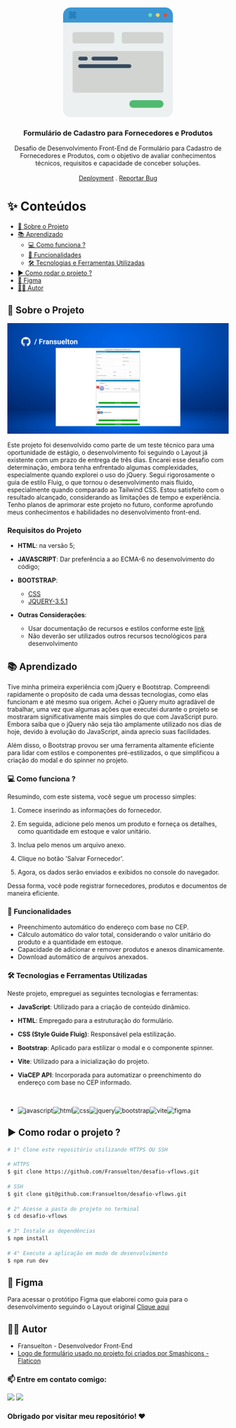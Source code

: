 <br/>
<p align="center">
  <a href="https://github.com/Fransuelton/desafio-vflows">
    <img src="./public/readme/logo.png" alt="Logo" width="250px" height="250px">
  </a>

  <h3 align="center">Formulário de Cadastro para Fornecedores e Produtos</h3>

  <p align="center">
    Desafio de Desenvolvimento Front-End de Formulário para Cadastro de Fornecedores e Produtos, com o objetivo de avaliar conhecimentos técnicos, requisitos e capacidade de conceber soluções.
    <br/>
    <br/>
    <a href="https://desafio-vflows-sigma.vercel.app/">Deployment</a>
    .
    <a href="https://github.com/Fransuelton/desafio-vflows/issues">Reportar Bug</a>
  </p>
</p>

<h1>✨ Conteúdos</h1>

- [🚀 Sobre o Projeto](#-sobre-o-projeto)
- [📚 Aprendizado](#-aprendizado)
  - [💻 Como funciona ?](#-como-funciona-)
  - [🎲 Funcionalidades](#-funcionalidades)
  - [🛠️ Tecnologias e Ferramentas Utilizadas](#️-tecnologias-e-ferramentas-utilizadas)
- [▶️ Como rodar o projeto ?](#️-como-rodar-o-projeto-)
- [🎨 Figma](#-figma)
- [🧑‍💻 Autor](#-autor)

## 🚀 Sobre o Projeto

![Screen Shot](/public/readme/thumbnail.png)

Este projeto foi desenvolvido como parte de um teste técnico para uma oportunidade de estágio, o desenvolvimento foi seguindo o Layout já existente com um prazo de entrega de três dias. Encarei esse desafio com determinação, embora tenha enfrentado algumas complexidades, especialmente quando explorei o uso do jQuery. Segui rigorosamente o guia de estilo Fluig, o que tornou o desenvolvimento mais fluido, especialmente quando comparado ao Tailwind CSS. Estou satisfeito com o resultado alcançado, considerando as limitações de tempo e experiência. Tenho planos de aprimorar este projeto no futuro, conforme aprofundo meus conhecimentos e habilidades no desenvolvimento front-end.

<h3> Requisitos do Projeto </h3>

- **HTML**: na versão 5;
- **JAVASCRIPT**: Dar preferência a ao ECMA-6 no desenvolvimento do código; 
- **BOOTSTRAP**:  
  - [CSS](https://fluig.totvs.com/style-guide/css/fluig-style-guide.min.css)
  - [JQUERY-3.5.1 ](https://jquery.com/download/)

- **Outras Considerações**:
  - Usar documentação de recursos e estilos conforme este [link](https://style.fluig.com/)
  - Não deverão ser utilizados outros recursos tecnológicos para desenvolvimento


## 📚 Aprendizado

Tive minha primeira experiência com jQuery e Bootstrap. Compreendi rapidamente o propósito de cada uma dessas tecnologias, como elas funcionam e até mesmo sua origem. Achei o jQuery muito agradável de trabalhar, uma vez que algumas ações que executei durante o projeto se mostraram significativamente mais simples do que com JavaScript puro. Embora saiba que o jQuery não seja tão amplamente utilizado nos dias de hoje, devido à evolução do JavaScript, ainda aprecio suas facilidades.

Além disso, o Bootstrap provou ser uma ferramenta altamente eficiente para lidar com estilos e componentes pré-estilizados, o que simplificou a criação do modal e do spinner no projeto.

### 💻 Como funciona ?

Resumindo, com este sistema, você segue um processo simples:

1. Comece inserindo as informações do fornecedor.

2. Em seguida, adicione pelo menos um produto e forneça os detalhes, como quantidade em estoque e valor unitário.

3. Inclua pelo menos um arquivo anexo.

4. Clique no botão 'Salvar Fornecedor'.

5. Agora, os dados serão enviados e exibidos no console do navegador.

Dessa forma, você pode registrar fornecedores, produtos e documentos de maneira eficiente.

### 🎲 Funcionalidades

- Preenchimento automático do endereço com base no CEP.
- Cálculo automático do valor total, considerando o valor unitário do produto e a quantidade em estoque.
- Capacidade de adicionar e remover produtos e anexos dinamicamente.
- Download automático de arquivos anexados.

### 🛠️ Tecnologias e Ferramentas Utilizadas


Neste projeto, empreguei as seguintes tecnologias e ferramentas:

- **JavaScript**: Utilizado para a criação de conteúdo dinâmico.

- **HTML**: Empregado para a estruturação do formulário.

- **CSS (Style Guide Fluig)**: Responsável pela estilização.

- **Bootstrap**: Aplicado para estilizar o modal e o componente spinner.

- **Vite**: Utilizado para a inicialização do projeto.

- **ViaCEP API**: Incorporada para automatizar o preenchimento do endereço com base no CEP informado.

<br>

- <img align='center' height='50' width='50' title='JavaScript' alt='javascript' src='https://cdn.jsdelivr.net/gh/devicons/devicon/icons/javascript/javascript-original.svg' /><img align='center' height='50' width='50' title='HTML5' alt='html' src='https://cdn.jsdelivr.net/gh/devicons/devicon/icons/html5/html5-original.svg' /><img align='center' height='50' width='50' title='CSS' alt='css' src='https://cdn.jsdelivr.net/gh/devicons/devicon/icons/css3/css3-original.svg' /><img align='center' height='50' width='50' title='jQuery' alt='jquery' src='https://cdn.jsdelivr.net/gh/devicons/devicon/icons/jquery/jquery-plain-wordmark.svg' /><img align='center' height='50' width='50' title='Bootstrap' alt='bootstrap' src='https://cdn.jsdelivr.net/gh/devicons/devicon/icons/bootstrap/bootstrap-original.svg' /><img src="https://skillicons.dev/icons?i=vite" height='50' width='50' alt="vite" title="vite" align='center'><img src="https://cdn.jsdelivr.net/gh/devicons/devicon/icons/figma/figma-original.svg" height='50' width='50' alt="figma" title="figma" align='center'>

## ▶️ Como rodar o projeto ?

```bash
# 1° Clone este repositório utilizando HTTPS OU SSH

# HTTPS
$ git clone https://github.com/Fransuelton/desafio-vflows.git

# SSH
$ git clone git@github.com:Fransuelton/desafio-vflows.git

# 2° Acesse a pasta do projeto no terminal
$ cd desafio-vflows

# 3° Instale as dependências
$ npm install

# 4° Execute a aplicação em modo de desenvolvimento
$ npm run dev
```

## 🎨 Figma

Para acessar o protótipo Figma que elaborei como guia para o desenvolvimento seguindo o Layout original <a href="https://www.figma.com/file/kw00m2yEwTanihSYggHwbm/Desafio-VFLOWS?type=design&node-id=0%3A1&mode=design&t=de7blwrXJrQPf5r5-1">Clique aqui</a>

## 🧑‍💻 Autor

- Fransuelton - Desenvolvedor Front-End
- <a href="https://www.flaticon.com/br/icones-gratis/formulario-de-contato" title="formulário de contato ícones">Logo de formulário usado no projeto foi criados por Smashicons - Flaticon</a>

<h3>📫 Entre em contato comigo:</h3>

<a href="https://www.linkedin.com/in/fransuelton/"><img src="https://img.shields.io/badge/LinkedIn-0077B5?style=for-the-badge&logo=linkedin&logoColor=white"></a>
<a href="mailto:elton6103@gmail.com"><img src="https://img.shields.io/badge/Gmail-D14836?style=for-the-badge&logo=gmail&logoColor=white"></a>

<h3> Obrigado por visitar meu repositório! ❤️ </h3>